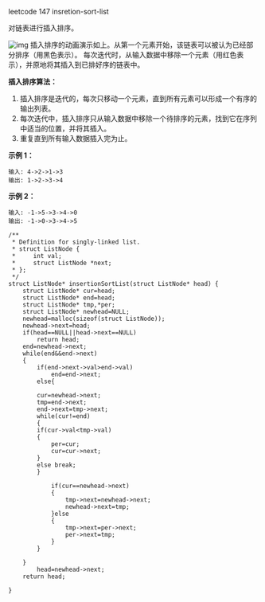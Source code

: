 leetcode 147 insretion-sort-list

对链表进行插入排序。

![img](https://upload.wikimedia.org/wikipedia/commons/0/0f/Insertion-sort-example-300px.gif)
插入排序的动画演示如上。从第一个元素开始，该链表可以被认为已经部分排序（用黑色表示）。
每次迭代时，从输入数据中移除一个元素（用红色表示），并原地将其插入到已排好序的链表中。

 

**插入排序算法：**

1. 插入排序是迭代的，每次只移动一个元素，直到所有元素可以形成一个有序的输出列表。
2. 每次迭代中，插入排序只从输入数据中移除一个待排序的元素，找到它在序列中适当的位置，并将其插入。
3. 重复直到所有输入数据插入完为止。

 

**示例 1：**

```
输入: 4->2->1->3
输出: 1->2->3->4

```

**示例 2：**

```
输入: -1->5->3->4->0
输出: -1->0->3->4->5
```

```
/**
 * Definition for singly-linked list.
 * struct ListNode {
 *     int val;
 *     struct ListNode *next;
 * };
 */
struct ListNode* insertionSortList(struct ListNode* head) {
    struct ListNode* cur=head;
    struct ListNode* end=head;
    struct ListNode* tmp,*per;
    struct ListNode* newhead=NULL;
    newhead=malloc(sizeof(struct ListNode));
    newhead->next=head;
    if(head==NULL||head->next==NULL)
        return head;
    end=newhead->next;
    while(end&&end->next)
    {
        if(end->next->val>end->val)
            end=end->next;
        else{
            
        cur=newhead->next;
        tmp=end->next;
        end->next=tmp->next;
        while(cur!=end)
        {
        if(cur->val<tmp->val)
        {
            per=cur;
            cur=cur->next;
        }
        else break;
        }
            
            if(cur==newhead->next)
            {
                tmp->next=newhead->next;
                newhead->next=tmp;
            }else
            {
                tmp->next=per->next;
                per->next=tmp;
            }
        }
       
    }
        head=newhead->next;
    return head;
    
}
```

